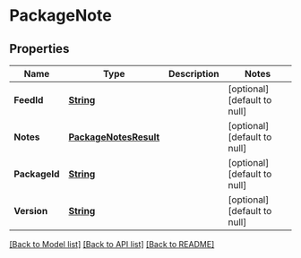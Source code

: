 # PackageNote
## Properties

Name | Type | Description | Notes
------------ | ------------- | ------------- | -------------
**FeedId** | [**String**](string.md) |  | [optional] [default to null]
**Notes** | [**PackageNotesResult**](PackageNotesResult.md) |  | [optional] [default to null]
**PackageId** | [**String**](string.md) |  | [optional] [default to null]
**Version** | [**String**](string.md) |  | [optional] [default to null]

[[Back to Model list]](../README.md#documentation-for-models) [[Back to API list]](../README.md#documentation-for-api-endpoints) [[Back to README]](../README.md)

